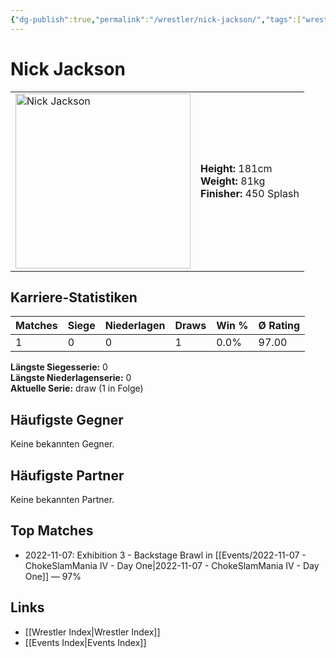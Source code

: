 ```yaml
---
{"dg-publish":true,"permalink":"/wrestler/nick-jackson/","tags":["wrestler"],"noteIcon":"","created":"2025-08-11T09:33:20.352+02:00"}
---
```



# Nick Jackson

<table>
<tr>
<td><img src="Nick Jackson.png" width="280" alt="Nick Jackson"></td>
<td>
<b>Height:</b> 181cm<br>
<b>Weight:</b> 81kg<br>
<b>Finisher:</b> 450 Splash<br>
</td>
</tr>
</table>

## Karriere-Statistiken

| Matches | Siege | Niederlagen | Draws | Win % | Ø Rating |
|---------|-------|-------------|-------|-------|-----------|
| 1 | 0 | 0 | 1 | 0.0% | 97.00 |

**Längste Siegesserie:** 0<br>**Längste Niederlagenserie:** 0<br>**Aktuelle Serie:** draw (1 in Folge)


## Häufigste Gegner
Keine bekannten Gegner.

## Häufigste Partner
Keine bekannten Partner.

## Top Matches
- 2022-11-07: Exhibition 3 - Backstage Brawl in [[Events/2022-11-07 - ChokeSlamMania IV - Day One\|2022-11-07 - ChokeSlamMania IV - Day One]] — 97%

## Links
- [[Wrestler Index\|Wrestler Index]]
- [[Events Index\|Events Index]]
